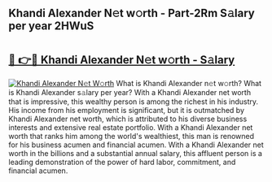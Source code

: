 ## Khandi Alexander N𝚎t w𝚘rth - Part-2Rm S𝚊lary per year 2HWuS

# <h2><a href="http://gc18or5.nevu.top/?p=Khandi+Alexander">🔗 👉🔴 Khandi Alexander N𝚎t w𝚘rth - S𝚊lary</a></h2>

[![Khandi Alexander N𝚎t W𝚘rth](https://i.imgur.com/Oavwk0R.jpeg)](http://gc18or5.nevu.top/?p=Khandi+Alexander)
What is Khandi Alexander n𝚎t w𝚘rth? What is Khandi Alexander s𝚊lary per year?
With a Khandi Alexander net worth that is impressive, this wealthy person is among the richest in his industry. His income from his employment is significant, but it is outmatched by Khandi Alexander net worth, which is attributed to his diverse business interests and extensive real estate portfolio. With a Khandi Alexander net worth that ranks him among the world's wealthiest, this man is renowned for his business acumen and financial acumen. With a Khandi Alexander net worth in the billions and a substantial annual salary, this affluent person is a leading demonstration of the power of hard labor, commitment, and financial acumen.
